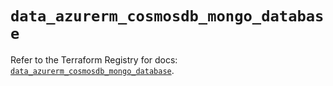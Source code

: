 # `data_azurerm_cosmosdb_mongo_database`

Refer to the Terraform Registry for docs: [`data_azurerm_cosmosdb_mongo_database`](https://registry.terraform.io/providers/hashicorp/azurerm/3.116.0/docs/data-sources/cosmosdb_mongo_database).
